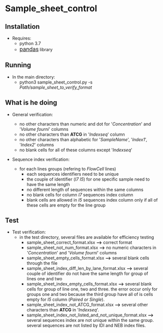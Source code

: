 # Sample_sheet_control

## Installation

* Requires:
    - python 3.7
    - <font size="4">[pandas](https://pandas.pydata.org/pandas-docs/stable/getting_started/install.html)</font>  library



## Running

* In the main directory:
    - python3 sample_sheet_control.py -s *Path/sample_sheet_to_verify_format*


## What is he doing

* General verification:
    - no other characters than numeric and dot for '*Concentration*' and '*Volume fourni*' columns
    - no other characters than **ATCG** in '*Indexseq*' column
    - no other characters than alphabetic for '*SampleName*', '*Index1*', '*Index2*' columns
    - no blank cells for all of these columns except '*Indexseq*'

* Sequence index verification:
    - for each lines groups (refering to *FlowCell* lines)
        - each sequences identifiers need to be unique
        - the couple of identifier (*I7 I5*) for one specific sample need to have the same length
        - no different length of sequences within the same columns
        - no blank cells for column *I7* sequences index column
        - blank cells are allowed in *I5* sequences index column only if all of these cells are empty for the line group


## Test

* Test verification:
    - in the test directory, several files are available for efficiency testing
        - sample_sheet_correct_format.xlsx **-->** correct format
        - sample_sheet_not_num_format.xlsx **-->** no numeric characters in '*Concentration*' and '*Volume fourni*' columns
        - sample_sheet_empty_cells_format.xlsx **-->** several blank cells through the file
        - sample_sheet_index_diff_len_by_lane_format.xlsx **-->**  several couple of identifier do not have the same length for group of lines one and two
        - sample_sheet_index_empty_cells_format.xlsx **-->** several blank cells for group of line one, two and three. the error occur only for groups one and two because the third group have all of is cells empty for *I5* column (*Paired or Single*).
        - sample_sheet_index_not_ATCG_format.xlsx **-->** several other characters than **ATCG** in '*Indexseq*'.
        - sample_sheet_index_not_listed_and_not_unique_format.xlsx **-->** several sequences index are not unique within the same group. several sequences are not listed by IDI and NEB index files.
